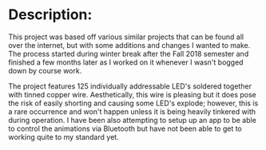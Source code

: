 # Description:
This project was based off various similar projects that can be found all over the internet, but with some additions and changes I wanted to make. The process started during winter break after the Fall 2018 semester and finished a few months later as I worked on it whenever I wasn't bogged down by course work. 

The project features 125 individually addressable LED's soldered together with tinned copper wire. Aesthetically, this wire is pleasing but it does pose the risk of easily shorting and causing some LED's explode; however, this is a rare occurrence and won't happen unless it is being heavily tinkered with during operation. I have been also attempting to setup up an app to be able to control the animations via Bluetooth but have not been able to get to working quite to my standard yet.
